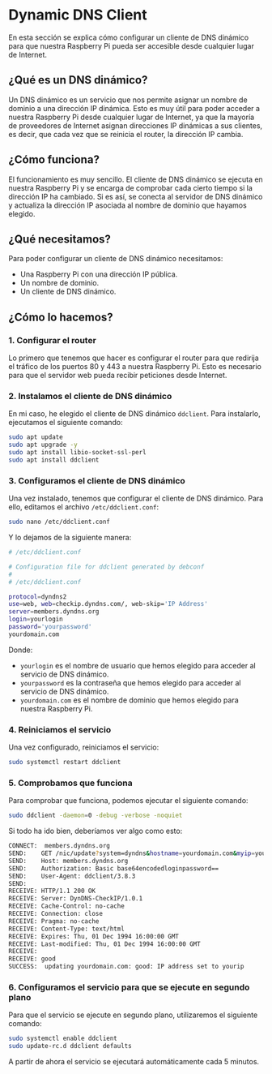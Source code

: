 # Dynamic DNS Client

En esta sección se explica cómo configurar un cliente de DNS dinámico para que nuestra Raspberry Pi pueda ser accesible desde cualquier lugar de Internet.

## ¿Qué es un DNS dinámico?

Un DNS dinámico es un servicio que nos permite asignar un nombre de dominio a una dirección IP dinámica. Esto es muy útil para poder acceder a nuestra Raspberry Pi desde cualquier lugar de Internet, ya que la mayoría de proveedores de Internet asignan direcciones IP dinámicas a sus clientes, es decir, que cada vez que se reinicia el router, la dirección IP cambia.

## ¿Cómo funciona?

El funcionamiento es muy sencillo. El cliente de DNS dinámico se ejecuta en nuestra Raspberry Pi y se encarga de comprobar cada cierto tiempo si la dirección IP ha cambiado. Si es así, se conecta al servidor de DNS dinámico y actualiza la dirección IP asociada al nombre de dominio que hayamos elegido.

## ¿Qué necesitamos?

Para poder configurar un cliente de DNS dinámico necesitamos:

- Una Raspberry Pi con una dirección IP pública.
- Un nombre de dominio.
- Un cliente de DNS dinámico.

## ¿Cómo lo hacemos?

### 1. Configurar el router

Lo primero que tenemos que hacer es configurar el router para que redirija el tráfico de los puertos 80 y 443 a nuestra Raspberry Pi. Esto es necesario para que el servidor web pueda recibir peticiones desde Internet.

### 2. Instalamos el cliente de DNS dinámico

En mi caso, he elegido el cliente de DNS dinámico `ddclient`. Para instalarlo, ejecutamos el siguiente comando:

```bash
sudo apt update
sudo apt upgrade -y
sudo apt install libio-socket-ssl-perl
sudo apt install ddclient
```

### 3. Configuramos el cliente de DNS dinámico

Una vez instalado, tenemos que configurar el cliente de DNS dinámico. Para ello, editamos el archivo `/etc/ddclient.conf`:

```bash
sudo nano /etc/ddclient.conf
```

Y lo dejamos de la siguiente manera:

```bash
# /etc/ddclient.conf

# Configuration file for ddclient generated by debconf
#
# /etc/ddclient.conf

protocol=dyndns2
use=web, web=checkip.dyndns.com/, web-skip='IP Address'
server=members.dyndns.org
login=yourlogin
password='yourpassword'
yourdomain.com
```

Donde:

- `yourlogin` es el nombre de usuario que hemos elegido para acceder al servicio de DNS dinámico.
- `yourpassword` es la contraseña que hemos elegido para acceder al servicio de DNS dinámico.
- `yourdomain.com` es el nombre de dominio que hemos elegido para nuestra Raspberry Pi.

### 4. Reiniciamos el servicio

Una vez configurado, reiniciamos el servicio:

```bash
sudo systemctl restart ddclient
```

### 5. Comprobamos que funciona

Para comprobar que funciona, podemos ejecutar el siguiente comando:

```bash
sudo ddclient -daemon=0 -debug -verbose -noquiet
```

Si todo ha ido bien, deberíamos ver algo como esto:

```bash
CONNECT:  members.dyndns.org
SEND:    GET /nic/update?system=dyndns&hostname=yourdomain.com&myip=yourip HTTP/1.0
SEND:    Host: members.dyndns.org
SEND:    Authorization: Basic base64encodedloginpassword==
SEND:    User-Agent: ddclient/3.8.3
SEND:
RECEIVE: HTTP/1.1 200 OK
RECEIVE: Server: DynDNS-CheckIP/1.0.1
RECEIVE: Cache-Control: no-cache
RECEIVE: Connection: close
RECEIVE: Pragma: no-cache
RECEIVE: Content-Type: text/html
RECEIVE: Expires: Thu, 01 Dec 1994 16:00:00 GMT
RECEIVE: Last-modified: Thu, 01 Dec 1994 16:00:00 GMT
RECEIVE:
RECEIVE: good
SUCCESS:  updating yourdomain.com: good: IP address set to yourip
```

### 6. Configuramos el servicio para que se ejecute en segundo plano

Para que el servicio se ejecute en segundo plano, utilizaremos el siguiente comando:

```bash
sudo systemctl enable ddclient
sudo update-rc.d ddclient defaults
```

A partir de ahora el servicio se ejecutará automáticamente cada 5 minutos.


